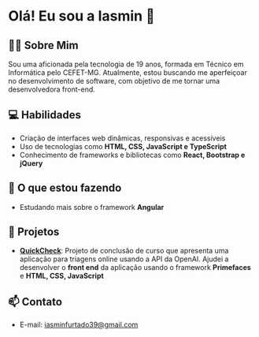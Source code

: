 # Olá! Eu sou a Iasmin 👋
## 🙋‍♂️ Sobre Mim
Sou uma aficionada pela tecnologia de 19 anos, formada em Técnico em Informática pelo CEFET-MG. Atualmente, estou buscando me aperfeiçoar no desenvolvimento de software, com objetivo de me tornar uma desenvolvedora front-end.

## 💻 Habilidades

- Criação de interfaces web dinâmicas, responsivas e acessíveis
- Uso de tecnologias como **HTML, CSS, JavaScript e TypeScript**
- Conhecimento de frameworks e bibliotecas como **React, Bootstrap e jQuery**

## 🌱 O que estou fazendo

- Estudando mais sobre o framework **Angular**

## 🚀 Projetos

- [**QuickCheck**](https://github.com/oDaviML/Sistema-de-Triagem-e-Agendamentos): Projeto de conclusão de curso que apresenta uma aplicação para triagens online usando a API da OpenAI. Ajudei a desenvolver o **front end** da aplicação usando o framework **Primefaces** e **HTML, CSS, JavaScript**

## 📫 Contato

- E-mail: iasminfurtado39@gmail.com
